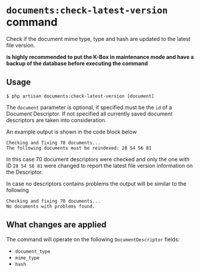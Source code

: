 # `documents:check-latest-version` command

Check if the document mime type, type and hash are updated to the latest file version.

**is highly recommended to put the K-Box in maintenance mode and have a backup of the database before executing the command**


## Usage

```
$ php artisan documents:check-latest-version [document]
```

The `document` parameter is optional, if specified must be the `id` of a Document Descriptor. 
If not specified all currently saved document descriptors are taken into consideration.

An example output is shown in the code block below

```
Checking and fixing 70 documents...
The following documents must be reindexed: 28 54 56 81
```

In this case 70 document descriptors were checked and only the one with ID `28 54 56 81` 
were changed to report the latest file version information on the Descriptor. 

In case no descriptors contains problems the output will be similar to the following

```
Checking and fixing 70 documents...
No documents with problems found.
```


## What changes are applied

The command will operate on the following `DocumentDescriptor` fields:

- `document_type`
- `mime_type`
- `hash`
